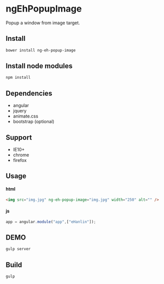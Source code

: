ngEhPopupImage
===================================

Popup a window from image target.

## Install

```bash
bower install ng-eh-popup-image
```

## Install node modules

```bash
npm install
```

## Dependencies

* angular
* jquery
* animate.css
* bootstrap (optional)

## Support

* IE10+
* chrome
* firefox

## Usage

#### html
```html
<img src="img.jpg" ng-eh-popup-image="img.jpg" width="250" alt="" />
```

#### js
```js
app = angular.module("app",["eHanlin"]);
```

## DEMO

```bash
gulp server
```

## Build

```bash
gulp
```

